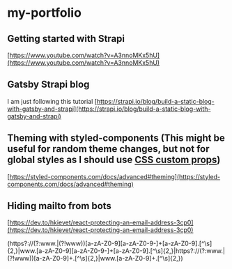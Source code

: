 # my-portfolio

## Getting started with Strapi

[https://www.youtube.com/watch?v=A3nnoMKx5hU](https://www.youtube.com/watch?v=A3nnoMKx5hU)

## Gatsby Strapi blog

I am just following this tutorial
[https://strapi.io/blog/build-a-static-blog-with-gatsby-and-strapi](https://strapi.io/blog/build-a-static-blog-with-gatsby-and-strapi)

## Theming with styled-components (This might be useful for random theme changes, but not for global styles as I should use [CSS custom props](https://daily.dev/posts/theming-styled-components-with-css-custom-properties))

[https://styled-components.com/docs/advanced#theming](https://styled-components.com/docs/advanced#theming)

## Hiding mailto from bots

[https://dev.to/hkievet/react-protecting-an-email-address-3cp0](https://dev.to/hkievet/react-protecting-an-email-address-3cp0)




(https?:\/\/(?:www\.|(?!www))[a-zA-Z0-9][a-zA-Z0-9-]+[a-zA-Z0-9]\.[^\s]{2,}|www\.[a-zA-Z0-9][a-zA-Z0-9-]+[a-zA-Z0-9]\.[^\s]{2,}|https?:\/\/(?:www\.|(?!www))[a-zA-Z0-9]+\.[^\s]{2,}|www\.[a-zA-Z0-9]+\.[^\s]{2,})